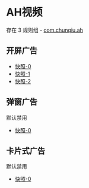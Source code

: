 # AH视频

存在 3 规则组 - [com.chunqiu.ah](/src/apps/com.chunqiu.ah.ts)

## 开屏广告

- [快照-0](https://i.gkd.li/import/13264387)
- [快照-1](https://i.gkd.li/import/13264381)
- [快照-2](https://i.gkd.li/import/13264377)

## 弹窗广告

默认禁用

- [快照-0](https://i.gkd.li/import/13264383)

## 卡片式广告

默认禁用

- [快照-0](https://i.gkd.li/import/13635499)
